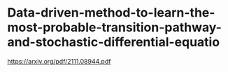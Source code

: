 # Data-driven-method-to-learn-the-most-probable-transition-pathway-and-stochastic-differential-equatio
https://arxiv.org/pdf/2111.08944.pdf
